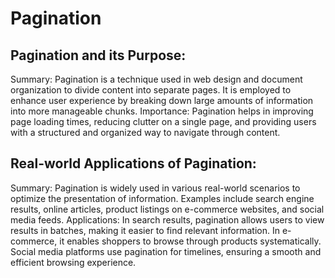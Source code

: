 # Pagination
## Pagination and its Purpose:

Summary: Pagination is a technique used in web design and document organization to divide content into separate pages. It is employed to enhance user experience by breaking down large amounts of information into more manageable chunks.
Importance: Pagination helps in improving page loading times, reducing clutter on a single page, and providing users with a structured and organized way to navigate through content.

## Real-world Applications of Pagination:

Summary: Pagination is widely used in various real-world scenarios to optimize the presentation of information. Examples include search engine results, online articles, product listings on e-commerce websites, and social media feeds.
Applications: In search results, pagination allows users to view results in batches, making it easier to find relevant information. In e-commerce, it enables shoppers to browse through products systematically. Social media platforms use pagination for timelines, ensuring a smooth and efficient browsing experience.
